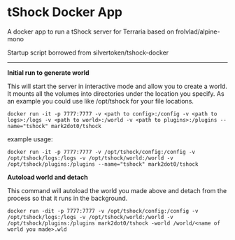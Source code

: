 # tShock Docker App

A docker app to run a tShock server for Terraria based on frolvlad/alpine-mono

Startup script borrowed from silvertoken/tshock-docker

----

**Initial run to generate world**

This will start the server in interactive mode and allow you to create a world.  It mounts all the volumes into directories under the location you specify. As an example you could use like /opt/tshock for your file locations.

`docker run -it -p 7777:7777 -v <path to config>:/config -v <path to logs>:/logs -v <path to world>:/world -v <path to plugins>:/plugins --name="tshock" mark2dot0/tshock`

example usage:

`docker run -it -p 7777:7777 -v /opt/tshock/config:/config -v /opt/tshock/logs:/logs -v /opt/tshock/world:/world -v /opt/tshock/plugins:/plugins --name="tshock" mark2dot0/tshock`

**Autoload world and detach**

This command will autoload the world you made above and detach from the process so that it runs in the background.

`docker run -dit -p 7777:7777 -v /opt/tshock/config:/config -v /opt/tshock/logs:/logs -v /opt/tshock/world:/world -v /opt/tshock/plugins:/plugins mark2dot0/tshock -world /world/<name of world you made>.wld`
